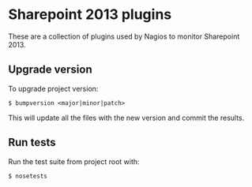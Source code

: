 # Sharepoint 2013 plugins

These are a collection of plugins used by Nagios to monitor Sharepoint 2013.

## Upgrade version

To upgrade project version:

```
$ bumpversion <major|minor|patch>
```

This will update all the files with the new version and commit the results.

## Run tests

Run the test suite from project root with:

```
$ nosetests
```

